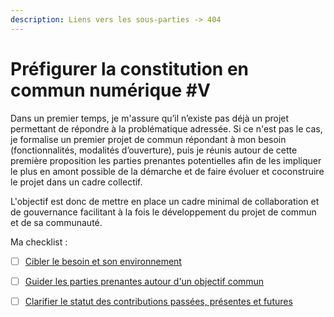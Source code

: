 ```yaml
---
description: Liens vers les sous-parties -> 404
---
```


# Préfigurer la constitution en commun numérique \#V

Dans un premier temps, je m'assure qu’il n’existe pas déjà un projet permettant de répondre à la problématique adressée. Si ce n'est pas le cas, je formalise un premier projet de commun répondant à mon besoin \(fonctionnalités, modalités d’ouverture\), puis je réunis autour de cette première proposition les parties prenantes potentielles afin de les impliquer le plus en amont possible de la démarche et de faire évoluer et coconstruire le projet dans un cadre collectif.

L'objectif est donc de mettre en place un cadre minimal de collaboration et de gouvernance facilitant à la fois le développement du projet de commun et de sa communauté.

Ma checklist :

* [ ] [Cibler le besoin et son environnement](1-1-cibler-le-besoin-et-son-environnement.md)
* [ ] [Guider les parties prenantes autour d'un objectif commun](1-2-guider-les-parties-prenantes-autour-d-un-objectif-commun.md)
* [ ] [Clarifier le statut des contributions passées, présentes et futures](1-3-clarifier-le-statut-des-contributions-passees-presentes-et-futures.md)

